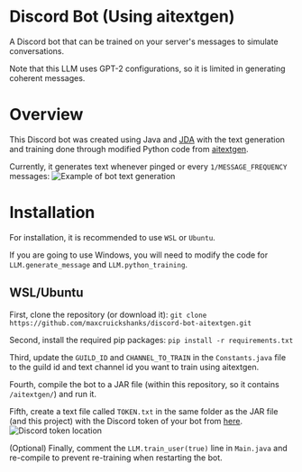 # Discord Bot (Using aitextgen)
A Discord bot that can be trained on your server's messages to simulate conversations.

Note that this LLM uses GPT-2 configurations, so it is limited in generating coherent messages.

# Overview
This Discord bot was created using Java and [JDA](https://github.com/discord-jda/JDA) with the text generation and training done through modified Python code from [aitextgen](https://github.com/minimaxir/aitextgen).

Currently, it generates text whenever pinged or every `1/MESSAGE_FREQUENCY` messages:
![Example of bot text generation](https://i.gyazo.com/0192c87199ec93f93ba2477af0ac205f.png)

# Installation
For installation, it is recommended to use `WSL` or `Ubuntu`.

If you are going to use Windows, you will need to modify the code for `LLM.generate_message` and `LLM.python_training`.

## WSL/Ubuntu
First, clone the repository (or download it): `git clone https://github.com/maxcruickshanks/discord-bot-aitextgen.git`

Second, install the required pip packages: `pip install -r requirements.txt`

Third, update the `GUILD_ID` and `CHANNEL_TO_TRAIN` in the `Constants.java` file to the guild id and text channel id you want to train using aitextgen.

Fourth, compile the bot to a JAR file (within this repository, so it contains `/aitextgen/`) and run it.

Fifth, create a text file called `TOKEN.txt` in the same folder as the JAR file (and this project) with the Discord token of your bot from [here](https://discord.com/developers/applications/).
![Discord token location](https://i.gyazo.com/356884038b0463e14cd99b8a0ed92189.png)

(Optional) Finally, comment the `LLM.train_user(true)` line in `Main.java` and re-compile to prevent re-training when restarting the bot.
